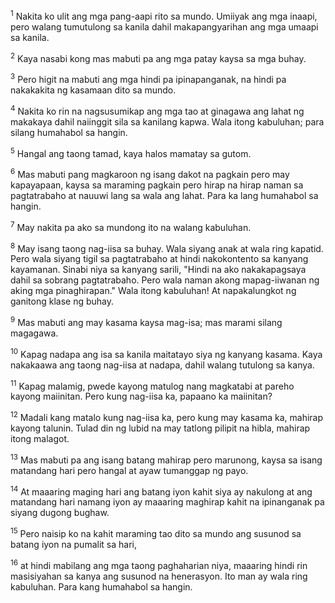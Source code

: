 <sup>1</sup>
Nakita ko ulit ang mga pang-aapi rito sa mundo. Umiiyak ang mga inaapi, pero walang tumutulong sa kanila dahil makapangyarihan ang mga umaapi sa kanila. 

<sup>2</sup>
Kaya nasabi kong mas mabuti pa ang mga patay kaysa sa mga buhay. 

<sup>3</sup>
Pero higit na mabuti ang mga hindi pa ipinapanganak, na hindi pa nakakakita ng kasamaan dito sa mundo. 

<sup>4</sup>
Nakita ko rin na nagsusumikap ang mga tao at ginagawa ang lahat ng makakaya dahil naiinggit sila sa kanilang kapwa. Wala itong kabuluhan; para silang humahabol sa hangin. 

<sup>5</sup>
Hangal ang taong tamad, kaya halos mamatay sa gutom. 

<sup>6</sup>
Mas mabuti pang magkaroon ng isang dakot na pagkain pero may kapayapaan, kaysa sa maraming pagkain pero hirap na hirap naman sa pagtatrabaho at nauuwi lang sa wala ang lahat. Para ka lang humahabol sa hangin. 

<sup>7</sup>
May nakita pa ako sa mundong ito na walang kabuluhan. 

<sup>8</sup>
May isang taong nag-iisa sa buhay. Wala siyang anak at wala ring kapatid. Pero wala siyang tigil sa pagtatrabaho at hindi nakokontento sa kanyang kayamanan. Sinabi niya sa kanyang sarili, "Hindi na ako nakakapagsaya dahil sa sobrang pagtatrabaho. Pero wala naman akong mapag-iiwanan ng aking mga pinaghirapan." Wala itong kabuluhan! At napakalungkot ng ganitong klase ng buhay. 

<sup>9</sup>
Mas mabuti ang may kasama kaysa mag-isa; mas marami silang magagawa. 

<sup>10</sup>
Kapag nadapa ang isa sa kanila maitatayo siya ng kanyang kasama. Kaya nakakaawa ang taong nag-iisa at nadapa, dahil walang tutulong sa kanya. 

<sup>11</sup>
Kapag malamig, pwede kayong matulog nang magkatabi at pareho kayong maiinitan. Pero kung nag-iisa ka, papaano ka maiinitan? 

<sup>12</sup>
Madali kang matalo kung nag-iisa ka, pero kung may kasama ka, mahirap kayong talunin. Tulad din ng lubid na may tatlong pilipit na hibla, mahirap itong malagot. 

<sup>13</sup>
Mas mabuti pa ang isang batang mahirap pero marunong, kaysa sa isang matandang hari pero hangal at ayaw tumanggap ng payo. 

<sup>14</sup>
At maaaring maging hari ang batang iyon kahit siya ay nakulong at ang matandang hari namang iyon ay maaaring maghirap kahit na ipinanganak pa siyang dugong bughaw. 

<sup>15</sup>
Pero naisip ko na kahit maraming tao dito sa mundo ang susunod sa batang iyon na pumalit sa hari, 

<sup>16</sup>
at hindi mabilang ang mga taong paghaharian niya, maaaring hindi rin masisiyahan sa kanya ang susunod na henerasyon. Ito man ay wala ring kabuluhan. Para kang humahabol sa hangin.